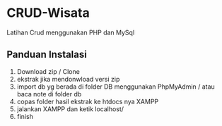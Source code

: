 # CRUD-Wisata
Latihan Crud menggunakan PHP dan MySql

## Panduan Instalasi
1. Download zip / Clone
2. ekstrak jika mendonwload versi zip
3. import db yg berada di folder DB menggunakan PhpMyAdmin / atau baca note di folder db
4. copas folder hasil ekstrak ke htdocs nya XAMPP
5. jalankan XAMPP dan ketik localhost/<nama foldernya>
6. finish

